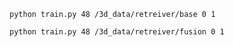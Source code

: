 `python train.py 48 /3d_data/retreiver/base 0 1`

`python train.py 48 /3d_data/retreiver/fusion 0 1`